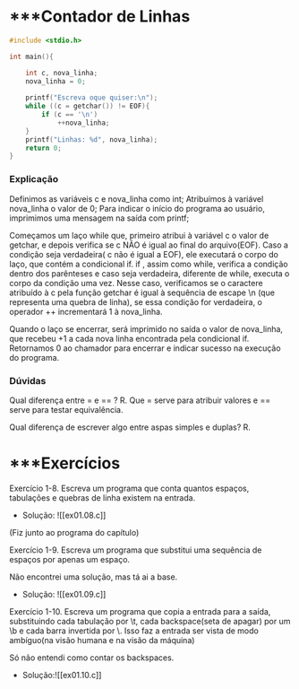 
# ***Contador de Linhas

```c
#include <stdio.h>

int main(){

    int c, nova_linha; 
    nova_linha = 0;
  
    printf("Escreva oque quiser:\n");
    while ((c = getchar()) != EOF){
        if (c == '\n')
            ++nova_linha;
    }
    printf("Linhas: %d", nova_linha);
    return 0;
}
```

### Explicação

Definimos as variáveis c e nova_linha como int;
Atribuímos à variável nova_linha o valor de 0;
Para indicar o início do programa ao usuário, imprimimos uma mensagem na saída com printf;

Começamos um laço while que, primeiro atribui à variável c o valor de getchar, e depois verifica se c NÃO é igual ao final do arquivo(EOF). Caso a condição seja verdadeira( c não é igual a EOF), ele executará o corpo do laço, que contém a condicional if. 
if , assim como while, verifica a condição dentro dos parênteses e caso seja verdadeira, diferente de while, executa o corpo da condição uma vez. Nesse caso, verificamos se o caractere atribuído à c pela função getchar é igual à sequência de escape \n (que representa uma quebra de linha), se essa condição for verdadeira, o operador ++ incrementará 1 à nova_linha.

Quando o laço se encerrar, será imprimido no saída o valor de nova_linha, que recebeu +1 a cada nova linha encontrada pela condicional if.
Retornamos 0 ao chamador para encerrar e indicar sucesso na execução do programa.

### Dúvidas

Qual diferença entre = e == ?
R. Que = serve para atribuir valores e == serve para testar equivalência.

Qual diferença de escrever algo entre aspas simples e duplas?
R.
# ***Exercícios

Exercício 1-8. Escreva um programa que conta quantos espaços, tabulações e quebras de linha existem na entrada.

- Solução:
![[ex01.08.c]]

(Fiz junto ao programa do capítulo)

Exercício 1-9. Escreva um programa que substitui uma sequência de espaços por apenas um espaço.

Não encontrei uma solução, mas tá ai a base.
- Solução:
![[ex01.09.c]]

Exercício 1-10. Escreva um programa que copia a entrada para a saída, substituindo cada tabulação por \t, cada backspace(seta de apagar) por um \b e cada barra invertida por \\. Isso faz a entrada ser vista de modo ambíguo(na visão humana e na visão da máquina)

Só não entendi como contar os backspaces.
- Solução:![[ex01.10.c]]
